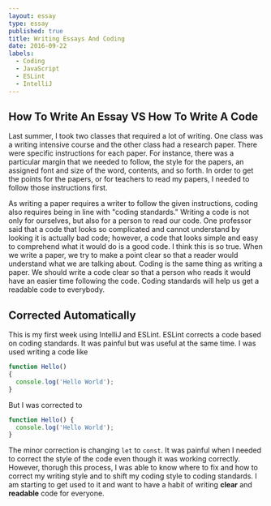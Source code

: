 ```yaml
---
layout: essay
type: essay
published: true
title: Writing Essays And Coding
date: 2016-09-22
labels:
  - Coding
  - JavaScript
  - ESLint
  - IntelliJ
---
```


## How To Write An Essay VS How To Write A Code

Last summer, I took two classes that required a lot of writing.  One class was a writing intensive course and the other class had a research paper.  There were specific instructions for each paper.  For instance, there was a particular margin that we needed to follow, the style for the papers, an assigned font and size of the word, contents, and so forth.  In order to get the points for the papers, or for teachers to read my papers, I needed to follow those instructions first.

As writing a paper requires a writer to follow the given instructions, coding also requires being in line with "coding standards."    Writing a code is not only for ourselves, but also for a person to read our code.  One professor said that a code that looks so complicated and cannot understand by looking it is actually bad code; however, a code that looks simple and easy to comprehend what it would do is a good code.  I think this is so true.  When we write a paper, we try to make a point clear so that a reader would understand what we are talking about.  Coding is the same thing as writing a paper.  We should write a code clear so that a person who reads it would have an easier time following the code.  Coding standards will help us get a readable code to everybody.

## Corrected Automatically

This is my first week using IntelliJ and ESLint.  ESLint corrects a code based on coding standards.  It was painful but was useful at the same time.  I was used writing a code like

```javascript
function Hello()
{
  console.log('Hello World');
}
```

But I was corrected to

```javascript
function Hello() {
  console.log('Hello World');
}
```

The minor correction is changing ```let``` to ```const```.  It was painful when I needed to correct the style of the code even though it was working correctly.  However, thorugh this process, I was able to know where to fix and how to correct my writing style and to shift my coding style to coding standards.  I am starting to get used to it and want to have a habit of writing **clear** and **readable** code for everyone.  
